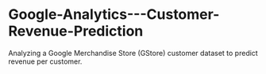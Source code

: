# Google-Analytics---Customer-Revenue-Prediction
Analyzing a Google Merchandise Store (GStore) customer dataset to predict revenue per customer. 
